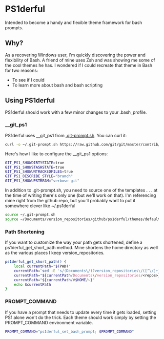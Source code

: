 PS1derful
=========

Intended to become a handy and flexible theme framework for bash prompts.

Why?
----
As a recovering Windows user, I'm quickly discovering the power and flexibility of Bash.  A friend of mine uses Zsh and was showing me some of the cool themes he has.  I wondered if I could recreate that theme in Bash for two reasons:

- To see if I could
- To learn more about bash and bash scripting

Using PS1derful
---------------
PS1derful should work with a few minor changes to your .bash_profile.

### __git_ps1

PS1derful uses __git_ps1 from [.git-prompt.sh](https://raw.github.com/git/git/master/contrib/completion/git-prompt.sh).  You can curl it:

```sh
curl -o ~/.git-prompt.sh https://raw.github.com/git/git/master/contrib/completion/git-prompt.sh
```

Here's how I like to configure the __git_ps1 options:

```sh
GIT_PS1_SHOWDIRTYSTATE=true
GIT_PS1_SHOWSTASHSTATE=true
GIT_PS1_SHOWUNTRACKEDFILES=true
GIT_PS1_DESCRIBE_STYLE="branch"
GIT_PS1_SHOWUPSTREAM="verbose git"
```

In addition to .git-prompt.sh, you need to source one of the templates . . . at the time of writing there's only one (but we'll work on that).  I'm referencing mine right from the github repo, but you'll probably want to put it somewhere clever like ~/.ps1derful

```sh
source ~/.git-prompt.sh
source ~/Documents/version_repositories/github/ps1derful/themes/default.sh
```

### Path Shortening
If you want to customize the way your path gets shortened, define a ps1derful_get_short_path method.  Mine shortens the home directory as well as the various places I keep version_repositories.

```sh
ps1derful_get_short_path() {
    local currentPath="$(PWD)"
    currentPath=`sed -E 's/(Documents\/)?version_repositories\/([^\/]+)/<\2>/' <<< $currentPath`
    currentPath="${currentPath/Documents\/version_repositories/<repos>}"
    currentPath="${currentPath/#$HOME/~}"
    echo $currentPath
}
```

### PROMPT_COMMAND
If you have a prompt that needs to update every time it gets loaded, setting PS1 alone won't do the trick.  Each theme should work simply by setting the PROMPT_COMMAND environment variable.

```sh
PROMPT_COMMAND="ps1derful_set_bash_prompt; $PROMPT_COMMAND"
```
